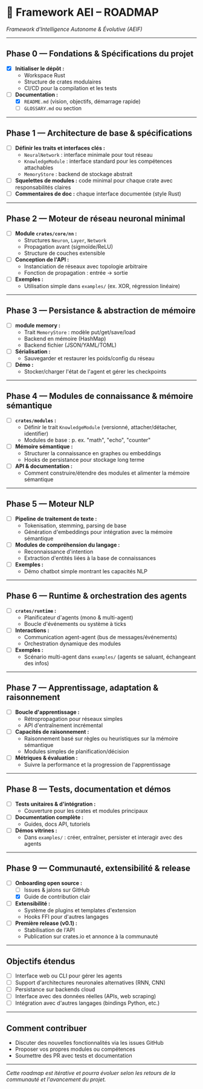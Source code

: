 # 🚀 Framework AEI – ROADMAP

_Framework d'Intelligence Autonome & Évolutive (AEIF)_

---

## Phase 0 — Fondations & Spécifications du projet

- [x] **Initialiser le dépôt :**
  - Workspace Rust
  - Structure de crates modulaires
  - CI/CD pour la compilation et les tests
- [ ] **Documentation :**
  - [x] `README.md` (vision, objectifs, démarrage rapide)
  - [ ] `GLOSSARY.md` ou section

---

## Phase 1 — Architecture de base & spécifications

- [ ] **Définir les traits et interfaces clés :**
  - `NeuralNetwork` : interface minimale pour tout réseau
  - `KnowledgeModule` : interface standard pour les compétences attachables
  - `MemoryStore` : backend de stockage abstrait
- [ ] **Squelettes de modules :** code minimal pour chaque crate avec responsabilités claires
- [ ] **Commentaires de doc :** chaque interface documentée (style Rust)

---

## Phase 2 — Moteur de réseau neuronal minimal

- [ ] **Module `crates/core/nn` :**
  - Structures `Neuron`, `Layer`, `Network`
  - Propagation avant (sigmoïde/ReLU)
  - Structure de couches extensible
- [ ] **Conception de l'API :**
  - Instanciation de réseaux avec topologie arbitraire
  - Fonction de propagation : entrée → sortie
- [ ] **Exemples :**
  - Utilisation simple dans `examples/` (ex. XOR, régression linéaire)

---

## Phase 3 — Persistance & abstraction de mémoire

- [ ] **module memory :**
  - Trait `MemoryStore` : modèle put/get/save/load
  - Backend en mémoire (HashMap)
  - Backend fichier (JSON/YAML/TOML)
- [ ] **Sérialisation :**
  - Sauvegarder et restaurer les poids/config du réseau
- [ ] **Démo :**
  - Stocker/charger l'état de l'agent et gérer les checkpoints

---

## Phase 4 — Modules de connaissance & mémoire sémantique

- [ ] **`crates/modules` :**
  - Définir le trait `KnowledgeModule` (versionné, attacher/détacher, identifier)
  - Modules de base : p. ex. "math", "echo", "counter"
- [ ] **Mémoire sémantique :**
  - Structurer la connaissance en graphes ou embeddings
  - Hooks de persistance pour stockage long terme
- [ ] **API & documentation :**
  - Comment construire/étendre des modules et alimenter la mémoire sémantique

---

## Phase 5 — Moteur NLP

- [ ] **Pipeline de traitement de texte :**
  - Tokenisation, stemming, parsing de base
  - Génération d'embeddings pour intégration avec la mémoire sémantique
- [ ] **Modules de compréhension du langage :**
  - Reconnaissance d'intention
  - Extraction d'entités liées à la base de connaissances
- [ ] **Exemples :**
  - Démo chatbot simple montrant les capacités NLP

---

## Phase 6 — Runtime & orchestration des agents

- [ ] **`crates/runtime` :**
  - Planificateur d'agents (mono & multi-agent)
  - Boucle d'événements ou système à ticks
- [ ] **Interactions :**
  - Communication agent-agent (bus de messages/événements)
  - Orchestration dynamique des modules
- [ ] **Exemples :**
  - Scénario multi-agent dans `examples/` (agents se saluant, échangeant des infos)

---

## Phase 7 — Apprentissage, adaptation & raisonnement

- [ ] **Boucle d'apprentissage :**
  - Rétropropagation pour réseaux simples
  - API d'entraînement incrémental
- [ ] **Capacités de raisonnement :**
  - Raisonnement basé sur règles ou heuristiques sur la mémoire sémantique
  - Modules simples de planification/décision
- [ ] **Métriques & évaluation :**
  - Suivre la performance et la progression de l'apprentissage

---

## Phase 8 — Tests, documentation et démos

- [ ] **Tests unitaires & d'intégration :**
  - Couverture pour les crates et modules principaux
- [ ] **Documentation complète :**
  - Guides, docs API, tutoriels
- [ ] **Démos vitrines :**
  - Dans `examples/` : créer, entraîner, persister et interagir avec des agents

---

## Phase 9 — Communauté, extensibilité & release

- [ ] **Onboarding open source :**
  - [ ] Issues & jalons sur GitHub
  - [x] Guide de contribution clair
- [ ] **Extensibilité :**
  - Système de plugins et templates d'extension
  - Hooks FFI pour d'autres langages
- [ ] **Première release (v0.1) :**
  - Stabilisation de l'API
  - Publication sur crates.io et annonce à la communauté

---

## Objectifs étendus
- [ ] Interface web ou CLI pour gérer les agents
- [ ] Support d'architectures neuronales alternatives (RNN, CNN)
- [ ] Persistance sur backends cloud
- [ ] Interface avec des données réelles (APIs, web scraping)
- [ ] Intégration avec d'autres langages (bindings Python, etc.)

---

## Comment contribuer
- Discuter des nouvelles fonctionnalités via les issues GitHub
- Proposer vos propres modules ou compétences
- Soumettre des PR avec tests et documentation

---

*Cette roadmap est itérative et pourra évoluer selon les retours de la communauté et l'avancement du projet.*
